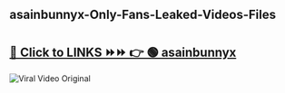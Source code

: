 
 ## asainbunnyx-Only-Fans-Leaked-Videos-Files

# <h2><a href="https://mediaupload.pro?asainbunnyx">🔗 Click to LINKS ⏩⏩ 👉 🟢 asainbunnyx </a></h2>

<a href="https://mediaupload.pro?asainbunnyx" rel="nofollow" data-target="animated-image.originalLink"><img src="https://i.ibb.co.com/xMMVF88/686577567.gif" alt="Viral Video Original" style="max-width: 100%; display: inline-block;" data-target="animated-image.originalImage"></a>